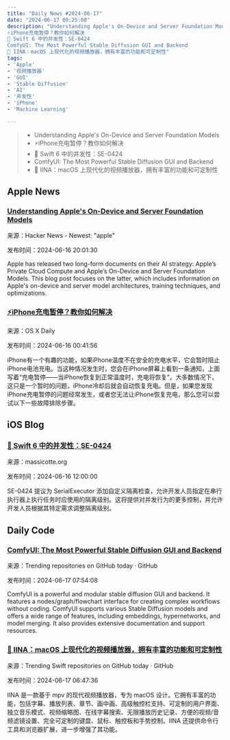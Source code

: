 ```yaml
---
title: "Daily News #2024-06-17"
date: "2024-06-17 09:25:08"
description: "Understanding Apple's On-Device and Server Foundation Models
⚡️iPhone充电暂停？教你如何解决
🌟 Swift 6 中的并发性：SE-0424
ComfyUI: The Most Powerful Stable Diffusion GUI and Backend
🌟 IINA：macOS 上现代化的视频播放器，拥有丰富的功能和可定制性"
tags: 
- 'Apple'
- '视频播放器'
- 'GUI'
- 'Stable Diffusion'
- 'AI'
- '并发性'
- 'iPhone'
- 'Machine Learning'

---
```


> - Understanding Apple's On-Device and Server Foundation Models
> - ⚡️iPhone充电暂停？教你如何解决
> - 🌟 Swift 6 中的并发性：SE-0424
> - ComfyUI: The Most Powerful Stable Diffusion GUI and Backend
> - 🌟 IINA：macOS 上现代化的视频播放器，拥有丰富的功能和可定制性

## Apple News

### [Understanding Apple's On-Device and Server Foundation Models](https://blog.trailofbits.com/2024/06/14/understanding-apples-on-device-and-server-foundations-model-release/)

来源：Hacker News - Newest: "apple"

发布时间：2024-06-16 20:01:30

Apple has released two long-form documents on their AI strategy: Apple’s Private Cloud Compute and Apple’s On-Device and Server Foundation Models. This blog post focuses on the latter, which includes information on Apple's on-device and server model architectures, training techniques, and optimizations.

### [⚡️iPhone充电暂停？教你如何解决](https://osxdaily.com/2024/06/15/how-to-fix-iphone-charging-on-hold-message/)

来源：OS X Daily

发布时间：2024-06-16 00:41:56

iPhone有一个有趣的功能，如果iPhone温度不在安全的充电水平，它会暂时阻止iPhone电池充电。当这种情况发生时，您会在iPhone屏幕上看到一条通知，上面写着“充电暂停——当iPhone恢复到正常温度时，充电将恢复”。大多数情况下，这只是一个暂时的问题，iPhone冷却后就会自动恢复充电。但是，如果您发现iPhone充电暂停的问题经常发生，或者您无法让iPhone恢复充电，那么您可以尝试以下一些故障排除步骤。

## iOS Blog

### [🌟 Swift 6 中的并发性：SE-0424](https://massicotte.org/concurrency-swift-6-se-0424)

来源：massicotte.org

发布时间：2024-06-16 12:00:00

SE-0424 提议为 SerialExecutor 添加自定义隔离检查，允许开发人员指定在串行执行器上执行任务时应使用的隔离级别。这将提供对并发行为的更多控制，并允许开发人员根据其特定需求调整隔离级别。

## Daily Code

### [ComfyUI: The Most Powerful Stable Diffusion GUI and Backend](https://github.com/comfyanonymous/ComfyUI)

来源：Trending repositories on GitHub today · GitHub

发布时间：2024-06-17 07:54:08

ComfyUI is a powerful and modular stable diffusion GUI and backend. It features a nodes/graph/flowchart interface for creating complex workflows without coding. ComfyUI supports various Stable Diffusion models and offers a wide range of features, including embeddings, hypernetworks, and model merging. It also provides extensive documentation and support resources.

### [🌟 IINA：macOS 上现代化的视频播放器，拥有丰富的功能和可定制性](https://github.com/iina/iina)

来源：Trending Swift repositories on GitHub today · GitHub

发布时间：2024-06-17 06:47:36

IINA 是一款基于 mpv 的现代视频播放器，专为 macOS 设计。它拥有丰富的功能，包括字幕、播放列表、章节、画中画、高级触控栏支持、可定制的用户界面、独立音乐模式、视频缩略图、在线字幕搜索、无限播放历史记录、方便的视频/音频滤镜设置、完全可定制的键盘、鼠标、触控板和手势控制。IINA 还提供命令行工具和浏览器扩展，进一步增强了其功能。
